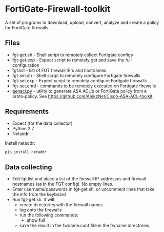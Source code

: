 # FortiGate-Firewall-toolkit
A set of programs to download, upload, convert, analyze and create a policy for FortiGate firewalls


## Files


* fgt-get.sh - Shell script to remotely collect Fortigate configs
* fgt-get.exp - Expect script to remotely get and save the full configuration
* fgt.list - list of FGT firewall IP's and hostnames
* fgt-set.sh - Shell script to remotely configure Fortigate firewalls
* fgt-set.exp - Expect script to remotely configure Fortigate firewalls
* fgt-set.cmd - commands to be remotely executed on Fortigate firewalls
* [genacl.py](https://github.com/AlekzNet/Cisco-ASA-ACL-toolkit/blob/master/doc/genacl.md) - utility to generate ASA ACL's or FortiGate policy from a proto-policy. See https://github.com/AlekzNet/Cisco-ASA-ACL-toolkit

## Requirements

* Expect (for the data collector)
* Python 2.7
* Netaddr

Install netaddr:

```sh
pip install netaddr
```

## Data collecting

* Edit fgt.list and place a list of the firewall IP-addresses and firewall hostnames (as in the FGT config). No empty lines.
* Enter username/passwords in fgt-get.sh, or uncomment lines that take the info from the keyboard
* Run fgt-get.sh. It will: 
  * create directories with the firewall names
  * log onto the firewalls
  * run the following commands:
    * show full
  * save the result in the fwname.conf file in the fwname directories

